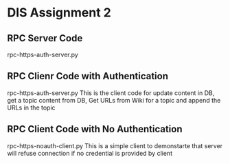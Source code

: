 # DIS Assignment 2
## RPC Server Code
rpc-https-auth-server.py

## RPC Clienr Code with Authentication
rpc-https-auth-server.py
This is the client code for update content in DB, get a topic content from DB, Get URLs from Wiki for a topic and append the URLs in the topic

## RPC Client Code with No Authentication 
rpc-https-noauth-client.py
This is a simple client to demonstarte that server will refuse connection if no credential is provided by client

